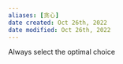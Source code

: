 ```yaml
---
aliases: [贪心]
date created: Oct 26th, 2022
date modified: Oct 26th, 2022
---
```

Always select the optimal choice
